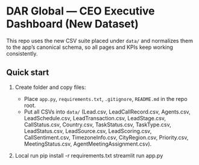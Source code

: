 # DAR Global — CEO Executive Dashboard (New Dataset)

This repo uses the new CSV suite placed under `data/` and normalizes them to the app’s canonical schema, so all pages and KPIs keep working consistently.  

## Quick start
1. Create folder and copy files:
   - Place `app.py`, `requirements.txt`, `.gitignore`, `README.md` in the repo root.  
   - Put all CSVs into `data/` (Lead.csv, LeadCallRecord.csv, Agents.csv, LeadSchedule.csv, LeadTransaction.csv, LeadStage.csv, CallStatus.csv, Country.csv, TaskStatus.csv, TaskType.csv, LeadStatus.csv, LeadSource.csv, LeadScoring.csv, CallSentiment.csv, TimezoneInfo.csv, CityRegion.csv, Priority.csv, MeetingStatus.csv, AgentMeetingAssignment.csv).  

2. Local run
pip install -r requirements.txt
streamlit run app.py
